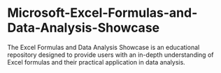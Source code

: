 # Microsoft-Excel-Formulas-and-Data-Analysis-Showcase
The Excel Formulas and Data Analysis Showcase is an educational repository designed to provide users with an in-depth understanding of Excel formulas and their practical application in data analysis. 
